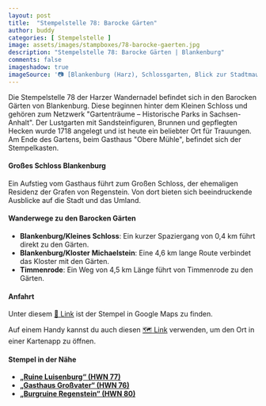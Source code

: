 ```yaml
---
layout: post
title:  "Stempelstelle 78: Barocke Gärten"
author: buddy
categories: [ Stempelstelle ]
image: assets/images/stampboxes/78-barocke-gaerten.jpg
description: "Stempelstelle 78: Barocke Gärten | Blankenburg"
comments: false
imageshadow: true
imageSource: '📷 [Blankenburg (Harz), Schlossgarten, Blick zur Stadtmauer](https://commons.wikimedia.org/wiki/File:Blankenburg_(Harz),_Schlossgarten,_Blick_zur_Stadtmauer.jpg) von <a href="//commons.wikimedia.org/w/index.php?title=User:Dguendel&amp;action=edit&amp;redlink=1" class="new" title="User:Dguendel (page does not exist)">Dguendel</a> unter Lizenz [CC BY 3.0](https://creativecommons.org/licenses/by/3.0)'
---
```


Die Stempelstelle 78 der Harzer Wandernadel befindet sich in den Barocken Gärten von Blankenburg. Diese beginnen hinter dem Kleinen Schloss und gehören zum Netzwerk "Gartenträume – Historische Parks in Sachsen-Anhalt". Der Lustgarten mit Sandsteinfiguren, Brunnen und gepflegten Hecken wurde 1718 angelegt und ist heute ein beliebter Ort für Trauungen. Am Ende des Gartens, beim Gasthaus "Obere Mühle", befindet sich der Stempelkasten.

#### Großes Schloss Blankenburg

Ein Aufstieg vom Gasthaus führt zum Großen Schloss, der ehemaligen Residenz der Grafen von Regenstein. Von dort bieten sich beeindruckende Ausblicke auf die Stadt und das Umland.

#### Wanderwege zu den Barocken Gärten

- **Blankenburg/Kleines Schloss**: Ein kurzer Spaziergang von 0,4 km führt direkt zu den Gärten.
- **Blankenburg/Kloster Michaelstein**: Eine 4,6 km lange Route verbindet das Kloster mit den Gärten.
- **Timmenrode**: Ein Weg von 4,5 km Länge führt von Timmenrode zu den Gärten.

#### Anfahrt

Unter diesem [📍 Link](https://www.google.com/maps/dir/?api=1&origin=&destination=51.78747%2C%2010.95635) ist der Stempel in Google Maps zu finden.

<div class="android-only">
  Auf einem Handy kannst du auch diesen 
  <a href="geo:51.78747,10.95635">🗺️ Link</a> 
  verwenden, um den Ort in einer Kartenapp zu öffnen.
  <p></p>
</div>

#### Stempel in der Nähe

- [**„Ruine Luisenburg“ (HWN 77)**](/stempelstelle-77-ruine-luisenburg)
- [**„Gasthaus Großvater“ (HWN 76)**](/stempelstelle-76-grossvaterfelsen)
- [**„Burgruine Regenstein“ (HWN 80)**](/stempelstelle-80-burgruine-regenstein)
